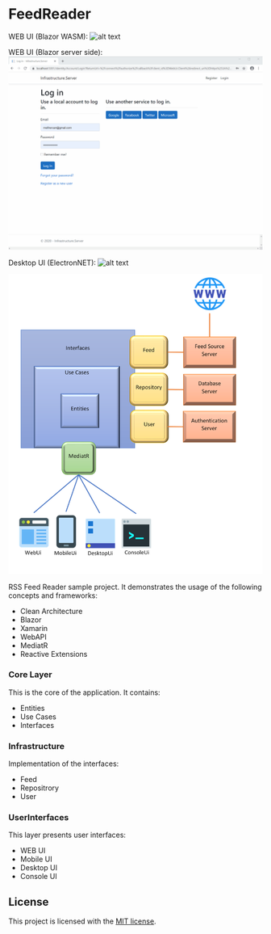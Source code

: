 # FeedReader
WEB UI (Blazor WASM): 
![alt text](https://github.com/melihercan/FeedReader/blob/master/doc/BlazorWasm.gif)

WEB UI (Blazor server side): 
![alt text](https://github.com/melihercan/FeedReader/blob/master/doc/BlazorServerSide.gif)

Desktop UI (ElectronNET):
![alt text](https://github.com/melihercan/FeedReader/blob/master/doc/BlazorDesktop.gif)


![alt text](https://github.com/melihercan/FeedReader/blob/master/doc/FeedReader.png)


RSS Feed Reader sample project. It demonstrates the usage of the following concepts and frameworks:
- Clean Architecture
- Blazor
- Xamarin
- WebAPI
- MediatR
- Reactive Extensions

### Core Layer

This is the core of the application. It contains:
- Entities
- Use Cases
- Interfaces


### Infrastructure

Implementation of the interfaces:
- Feed
- Repositrory
- User

### UserInterfaces

This layer presents user interfaces:
- WEB UI
- Mobile UI
- Desktop UI
- Console UI

## License

This project is licensed with the [MIT license](LICENSE).
